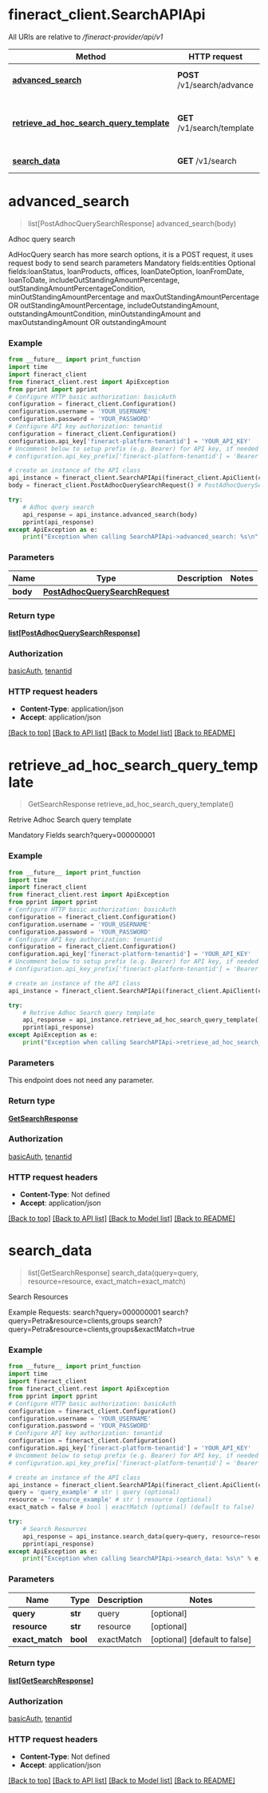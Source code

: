 # fineract_client.SearchAPIApi

All URIs are relative to */fineract-provider/api/v1*

Method | HTTP request | Description
------------- | ------------- | -------------
[**advanced_search**](SearchAPIApi.md#advanced_search) | **POST** /v1/search/advance | Adhoc query search
[**retrieve_ad_hoc_search_query_template**](SearchAPIApi.md#retrieve_ad_hoc_search_query_template) | **GET** /v1/search/template | Retrive Adhoc Search query template
[**search_data**](SearchAPIApi.md#search_data) | **GET** /v1/search | Search Resources

# **advanced_search**
> list[PostAdhocQuerySearchResponse] advanced_search(body)

Adhoc query search

AdHocQuery search has more search options, it is a POST request, it uses request body to send search parameters   Mandatory fields:entities  Optional fields:loanStatus, loanProducts, offices, loanDateOption, loanFromDate, loanToDate,  includeOutStandingAmountPercentage, outStandingAmountPercentageCondition,  minOutStandingAmountPercentage and maxOutStandingAmountPercentage OR outStandingAmountPercentage,  includeOutstandingAmount, outstandingAmountCondition,  minOutstandingAmount and maxOutstandingAmount OR outstandingAmount

### Example
```python
from __future__ import print_function
import time
import fineract_client
from fineract_client.rest import ApiException
from pprint import pprint
# Configure HTTP basic authorization: basicAuth
configuration = fineract_client.Configuration()
configuration.username = 'YOUR_USERNAME'
configuration.password = 'YOUR_PASSWORD'
# Configure API key authorization: tenantid
configuration = fineract_client.Configuration()
configuration.api_key['fineract-platform-tenantid'] = 'YOUR_API_KEY'
# Uncomment below to setup prefix (e.g. Bearer) for API key, if needed
# configuration.api_key_prefix['fineract-platform-tenantid'] = 'Bearer'

# create an instance of the API class
api_instance = fineract_client.SearchAPIApi(fineract_client.ApiClient(configuration))
body = fineract_client.PostAdhocQuerySearchRequest() # PostAdhocQuerySearchRequest | 

try:
    # Adhoc query search
    api_response = api_instance.advanced_search(body)
    pprint(api_response)
except ApiException as e:
    print("Exception when calling SearchAPIApi->advanced_search: %s\n" % e)
```

### Parameters

Name | Type | Description  | Notes
------------- | ------------- | ------------- | -------------
 **body** | [**PostAdhocQuerySearchRequest**](PostAdhocQuerySearchRequest.md)|  | 

### Return type

[**list[PostAdhocQuerySearchResponse]**](PostAdhocQuerySearchResponse.md)

### Authorization

[basicAuth](../README.md#basicAuth), [tenantid](../README.md#tenantid)

### HTTP request headers

 - **Content-Type**: application/json
 - **Accept**: application/json

[[Back to top]](#) [[Back to API list]](../README.md#documentation-for-api-endpoints) [[Back to Model list]](../README.md#documentation-for-models) [[Back to README]](../README.md)

# **retrieve_ad_hoc_search_query_template**
> GetSearchResponse retrieve_ad_hoc_search_query_template()

Retrive Adhoc Search query template

Mandatory Fields  search?query=000000001 

### Example
```python
from __future__ import print_function
import time
import fineract_client
from fineract_client.rest import ApiException
from pprint import pprint
# Configure HTTP basic authorization: basicAuth
configuration = fineract_client.Configuration()
configuration.username = 'YOUR_USERNAME'
configuration.password = 'YOUR_PASSWORD'
# Configure API key authorization: tenantid
configuration = fineract_client.Configuration()
configuration.api_key['fineract-platform-tenantid'] = 'YOUR_API_KEY'
# Uncomment below to setup prefix (e.g. Bearer) for API key, if needed
# configuration.api_key_prefix['fineract-platform-tenantid'] = 'Bearer'

# create an instance of the API class
api_instance = fineract_client.SearchAPIApi(fineract_client.ApiClient(configuration))

try:
    # Retrive Adhoc Search query template
    api_response = api_instance.retrieve_ad_hoc_search_query_template()
    pprint(api_response)
except ApiException as e:
    print("Exception when calling SearchAPIApi->retrieve_ad_hoc_search_query_template: %s\n" % e)
```

### Parameters
This endpoint does not need any parameter.

### Return type

[**GetSearchResponse**](GetSearchResponse.md)

### Authorization

[basicAuth](../README.md#basicAuth), [tenantid](../README.md#tenantid)

### HTTP request headers

 - **Content-Type**: Not defined
 - **Accept**: application/json

[[Back to top]](#) [[Back to API list]](../README.md#documentation-for-api-endpoints) [[Back to Model list]](../README.md#documentation-for-models) [[Back to README]](../README.md)

# **search_data**
> list[GetSearchResponse] search_data(query=query, resource=resource, exact_match=exact_match)

Search Resources

Example Requests:  search?query=000000001   search?query=Petra&resource=clients,groups   search?query=Petra&resource=clients,groups&exactMatch=true

### Example
```python
from __future__ import print_function
import time
import fineract_client
from fineract_client.rest import ApiException
from pprint import pprint
# Configure HTTP basic authorization: basicAuth
configuration = fineract_client.Configuration()
configuration.username = 'YOUR_USERNAME'
configuration.password = 'YOUR_PASSWORD'
# Configure API key authorization: tenantid
configuration = fineract_client.Configuration()
configuration.api_key['fineract-platform-tenantid'] = 'YOUR_API_KEY'
# Uncomment below to setup prefix (e.g. Bearer) for API key, if needed
# configuration.api_key_prefix['fineract-platform-tenantid'] = 'Bearer'

# create an instance of the API class
api_instance = fineract_client.SearchAPIApi(fineract_client.ApiClient(configuration))
query = 'query_example' # str | query (optional)
resource = 'resource_example' # str | resource (optional)
exact_match = false # bool | exactMatch (optional) (default to false)

try:
    # Search Resources
    api_response = api_instance.search_data(query=query, resource=resource, exact_match=exact_match)
    pprint(api_response)
except ApiException as e:
    print("Exception when calling SearchAPIApi->search_data: %s\n" % e)
```

### Parameters

Name | Type | Description  | Notes
------------- | ------------- | ------------- | -------------
 **query** | **str**| query | [optional] 
 **resource** | **str**| resource | [optional] 
 **exact_match** | **bool**| exactMatch | [optional] [default to false]

### Return type

[**list[GetSearchResponse]**](GetSearchResponse.md)

### Authorization

[basicAuth](../README.md#basicAuth), [tenantid](../README.md#tenantid)

### HTTP request headers

 - **Content-Type**: Not defined
 - **Accept**: application/json

[[Back to top]](#) [[Back to API list]](../README.md#documentation-for-api-endpoints) [[Back to Model list]](../README.md#documentation-for-models) [[Back to README]](../README.md)


